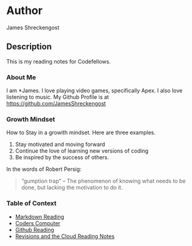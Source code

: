 # Author 
James Shreckengost

## Description
This is my reading notes for Codefellows.

### About Me
I am *James. I love playing video games, specifically Apex. I also love listening to music.
My Github Profile is at https://github.com/JamesShreckengost

### Growth Mindset
How to Stay in a growith mindset. Here are three examples.
  1. Stay motivated and moving forward
  2. Continue the love of learning new versions of coding
  3. Be inspired by the success of others.

In the words of Robert Persig: 
> “gumption trap” – The phenomenon of knowing what needs to be done, but lacking the motivation to do it. 

### Table of Context
- [Markdown Reading](markdown.md)
- [Coders Computer](coders-computer.md)
- [Github Reading](github.md)
- [Revisions and the Cloud Reading Notes](read03.md)
